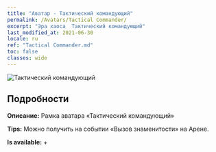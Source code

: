 ```yaml
---
title: "Аватар - Тактический командующий"
permalink: /Avatars/Tactical Commander/
excerpt: "Эра хаоса  Тактический командующий"
last_modified_at: 2021-06-30
locale: ru
ref: "Tactical Commander.md"
toc: false
classes: wide
---
```

 ![Тактический командующий](/images/a/avatarFrame_20.png)

## Подробности

 **Описание:** Рамка аватара «Тактический командующий» 

 **Tips:** Можно получить на событии «Вызов знаменитости» на Арене. 

 **Is available:**  + 

